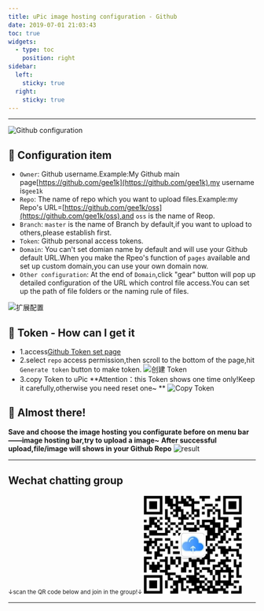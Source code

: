 ```yaml
---
title: uPic image hosting configuration - Github
date: 2019-07-01 21:03:43
toc: true
widgets:
  - type: toc
    position: right
sidebar:
  left:
    sticky: true
  right:
    sticky: true
---
```


<hr>

![Github configuration](https://gitee.com/gee1k/oss/raw/master/tutorials/github-host.png)

## 📝 Configuration item

- `Owner`: Github username.Example:My Github main page[https://github.com/gee1k](https://github.com/gee1k),my username is`gee1k`
- `Repo`: The name of repo which you want to upload files.Example:my Repo's URL=[https://github.com/gee1k/oss](https://github.com/gee1k/oss),and `oss` is the name of Reop.
- `Branch`: `master` is the name of Branch by default,if you want to upload to others,please establish first.
- `Token`: Github personal access tokens.
- `Domain`: You can't set domian name by default and will use your Github default URL.When you make the Rpeo's function of `pages` available and set up custom domain,you can use your own domain now.
- `Other configuration`: At the end of `Domain`,click "gear" button will pop up detailed configuration of the URL which control file access.You can set up the path of file folders or the naming rule of files.

![扩展配置](https://gitee.com/gee1k/oss/raw/master/tutorials/githug-host-extension.png)

## 🔑 Token - How can I get it

- 1.access[Github Token set page](https://github.com/settings/tokens/new)
- 2.select `repo` access permission,then scroll to the bottom of the page,hit `Generate token` button to make token.
  ![创建 Token](https://gitee.com/gee1k/oss/raw/master/tutorials/github-token-2.png)
- 3.copy Token to uPic
  **Attention：this Token shows one time only!Keep it carefully,otherwise you need reset one~ **
  ![Copy Token](https://gitee.com/gee1k/oss/raw/master/tutorials/github-token-3.png)

## 🌝 Almost there!

**Save and choose the image hosting you configurate before on menu bar——image hosting bar,try to upload a image~**
**After successful upload,file/image will shows in your Github Repo**
![result](https://gitee.com/gee1k/oss/raw/master/tutorials/github-result.png)

<hr>

## Wechat chatting group
  <small> ↓scan the QR code below and join in the group!↓ </small>
<img src="https://raw.githubusercontent.com/gee1k/oss/master/personal/geee1k.JPG" height="200" style="height:200px">

<hr>
